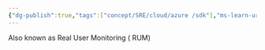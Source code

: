 ```yaml
---
{"dg-publish":true,"tags":["concept/SRE/cloud/azure /sdk"],"ms-learn-url":"https://learn.microsoft.com/en-us/azure/azure-monitor/app/javascript-sdk","definition":"he Microsoft Azure Monitor Application Insights JavaScript SDK collects usage data, which allows you to monitor and analyze the performance of JavaScript web applications.","aliases":["RUM"],"creation_date":"2024-05-02 18:40","permalink":"/concepts/microsoft-azure-monitor-application-insights-java-script-sdk/","dgPassFrontmatter":true}
---
```


Also known as Real User Monitoring ( RUM)
